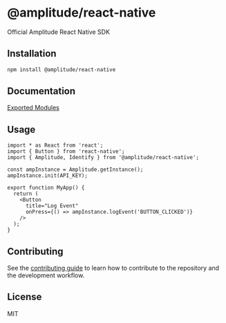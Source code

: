 # @amplitude/react-native

Official Amplitude React Native SDK

## Installation

```sh
npm install @amplitude/react-native
```

## Documentation

[Exported Modules](docs/modules.md)

## Usage

```tsx
import * as React from 'react';
import { Button } from 'react-native';
import { Amplitude, Identify } from '@amplitude/react-native';

const ampInstance = Amplitude.getInstance();
ampInstance.init(API_KEY);

export function MyApp() {
  return (
    <Button
      title="Log Event"
      onPress={() => ampInstance.logEvent('BUTTON_CLICKED')}
    />
  );
}
```

## Contributing

See the [contributing guide](CONTRIBUTING.md) to learn how to contribute to the
repository and the development workflow.

## License

MIT
